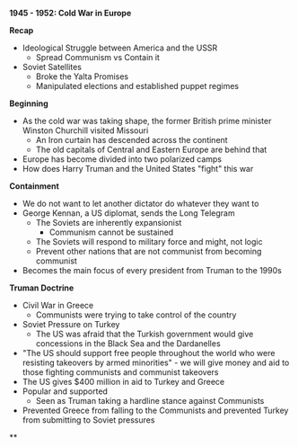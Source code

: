 **1945 - 1952: Cold War in Europe**

**Recap**
- Ideological Struggle between America and the USSR
	- Spread Communism vs Contain it
- Soviet Satellites
	- Broke the Yalta Promises
	- Manipulated elections and established puppet regimes

**Beginning**
- As the cold war was taking shape, the former British prime minister Winston Churchill visited Missouri
	- An Iron curtain has descended across the continent
	- The old capitals of Central and Eastern Europe are behind that
- Europe has become divided into two polarized camps
- How does Harry Truman and the United States "fight" this war

**Containment**
- We do not want to let another dictator do whatever they want to
- George Kennan, a US diplomat, sends the Long Telegram
	- The Soviets are inherently expansionist
		- Communism cannot be sustained 
	- The Soviets will respond to military force and might, not logic
	- Prevent other nations that are not communist from becoming communist
- Becomes the main focus of every president from Truman to the 1990s

**Truman Doctrine**
- Civil War in Greece
	- Communists were trying to take control of the country
- Soviet Pressure on Turkey
	- The US was afraid that the Turkish government would give concessions in the Black Sea and the Dardanelles
- "The US should support free people throughout the world who were resisting takeovers by armed minorities" - we will give money and aid to those fighting communists and communist takeovers
- The US gives $400 million in aid to Turkey and Greece
- Popular and supported
	- Seen as Truman taking a hardline stance against Communists
- Prevented Greece from falling to the Communists and prevented Turkey from submitting to Soviet pressures

**


